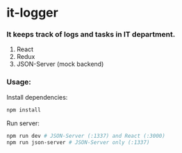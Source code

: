 # it-logger

### It keeps track of logs and tasks in IT department.

1. React
1. Redux
1. JSON-Server (mock backend)

### Usage:

Install dependencies:

```bash
npm install
```

Run server:

```bash
npm run dev # JSON-Server (:1337) and React (:3000)
npm run json-server # JSON-Server only (:1337)
```
